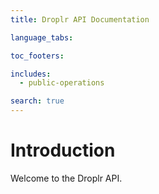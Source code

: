 ```yaml
---
title: Droplr API Documentation

language_tabs:

toc_footers:

includes:
  - public-operations

search: true
---
```


# Introduction

Welcome to the Droplr API.
